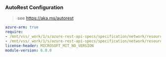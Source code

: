 ### AutoRest Configuration

> see https://aka.ms/autorest

``` yaml
azure-arm: true
require:
- /mnt/vss/_work/1/s/azure-rest-api-specs/specification/network/resource-manager/readme.md
- /mnt/vss/_work/1/s/azure-rest-api-specs/specification/network/resource-manager/readme.go.md
license-header: MICROSOFT_MIT_NO_VERSION
module-version: 6.0.0
```
